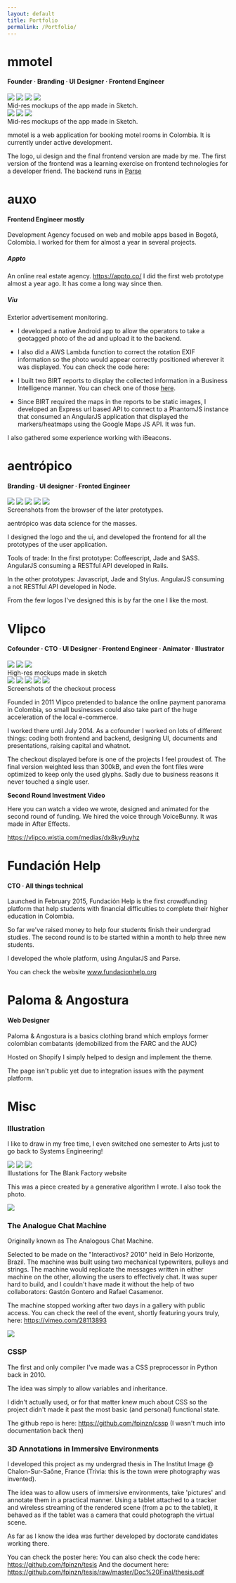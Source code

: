 ```yaml
---
layout: default
title: Portfolio
permalink: /Portfolio/
---
```

# mmotel
#### Founder · Branding · UI Designer · Frontend Engineer


<div class='carousel app'>
    <img src='/projects/apps/mmotel/app0.png'>
    <img src='/projects/apps/mmotel/app1.png'>
    <img src='/projects/apps/mmotel/app2.png'>
    <img src='/projects/apps/mmotel/app3.png'>
</div>
<div class='carousel-caption'>Mid-res mockups of the app made in Sketch.</div>

<div class='carousel'>
    <img src='/projects/apps/mmotel/web0.png'>
    <img src='/projects/apps/mmotel/web1.png'>
    <img src='/projects/apps/mmotel/web2.png'>
</div>
<div class='carousel-caption'>Mid-res mockups of the app made in Sketch.</div>

mmotel is a web application for booking motel rooms in Colombia. It is currently under active development.

The logo, ui design and the final frontend version are made by me. The first version of the frontend was a learning exercise on frontend technologies for a developer friend. The backend runs in [Parse]()



# auxo
#### Frontend Engineer mostly

 Development Agency focused on web and mobile apps based in Bogotá, Colombia. I worked for them for almost a year in several projects.

##### Appto
An online real estate agency. https://appto.co/ I did the first web prototype almost a year ago. It has come a long way since then.

##### Viu

Exterior advertisement monitoring.

 * I developed a native Android app to allow the operators to take a geotagged photo of the ad and upload it to the backend.

 * I also did a AWS Lambda function to correct the rotation EXIF information so the photo would appear correctly positioned wherever it was displayed. You can check the code here:

 * I built two BIRT reports to display the collected information in a Business Intelligence manner. You can check one of those [here](/projects/others/belleza.pdf).

 * Since BIRT required the maps in the reports to be static images, I developed an Express url based API to connect to a PhantomJS instance that consumed an AngularJS application that displayed the markers/heatmaps using the Google Maps JS API. It was fun.

 I also gathered some experience working with iBeacons.

# aentrópico
#### Branding · UI designer · Fronted Engineer

<div class='carousel'>
    <img src='/projects/apps/ae/ae1.png'>
    <img src='/projects/apps/ae/ae2.png'>
    <img src='/projects/apps/ae/ae3.png'>
    <img src='/projects/apps/ae/ae4.png'>
    <img src='/projects/apps/ae/ae5.png'>
</div>
<div class="carousel-caption"> Screenshots from the browser of the later prototypes.</div>

aentrópico was data science for the masses.

I designed the logo and the ui, and developed the frontend for all the prototypes of the user application.

Tools of trade:
In the first prototype: Coffeescript, Jade and SASS. AngularJS consuming a RESTful API developed in Rails.

In the other prototypes: Javascript, Jade and Stylus. AngularJS consuming a not RESTful API developed in Node.

From the few logos I've designed this is by far the one I like the most.



# Vlipco
#### Cofounder · CTO · UI Designer · Frontend Engineer · Animator · Illustrator

<div class='carousel'>
    <img src='/projects/apps/vlipco/vlipco0.png'>
    <img src='/projects/apps/vlipco/vlipco1.png'>
    <img src='/projects/apps/vlipco/vlipco2.png'>
</div>

<div class="carousel-caption"> High-res mockups made in sketch</div>

<div class='carousel'>
    <img src='/projects/apps/vlipco/checkout0.png'>
    <img src='/projects/apps/vlipco/checkout1.png'>
    <img src='/projects/apps/vlipco/checkout2.png'>
    <img src='/projects/apps/vlipco/checkout3.png'>
    <img src='/projects/apps/vlipco/checkout4.png'>
</div>
<div class="carousel-caption"> Screenshots of the checkout process</div>

Founded in 2011 Vlipco pretended to balance the online payment panorama in Colombia, so small businesses could also take part of the huge acceleration of the local e-commerce.

I worked there until July 2014. As a cofounder I worked on lots of different things: coding both frontend and backend, designing UI, documents and presentations, raising capital and whatnot.


The checkout displayed before is one of the projects I feel proudest of. The final version weighted less than 300kB, and even the font files were optimized to keep only the used glyphs. Sadly due to business reasons it never touched a single user.


__Second Round Investment Video__

Here you can watch a video we wrote, designed and animated for the second round of funding. We hired the voice through VoiceBunny. It was made in After Effects.

https://vlipco.wistia.com/medias/dx8ky9uyhz

# Fundación Help
#### CTO  · All things technical

Launched in February 2015, Fundación Help is the first crowdfunding platform that help students with financial difficulties to complete their higher education in Colombia.

So far we've raised money to help four students finish their undergrad studies. The second round is to be started within a month to help three new students.

I developed the whole platform, using AngularJS and Parse.

You can check the website www.fundacionhelp.org

# Paloma & Angostura
#### Web Designer

Paloma & Angostura is a basics clothing brand which employs former colombian combatants (demobilized from the FARC and the AUC)

Hosted on Shopify I simply helped to design and implement the theme.

The page isn't public yet due to integration issues with the payment platform.


# Misc

### Illustration

I like to draw in my free time, I even switched one semester to Arts just to go back to Systems Engineering!

<div class='carousel app'>
    <img src='/projects/others/TBF/paramo.png'>
    <img src='/projects/others/TBF/ovni.png'>
    <img src='/projects/others/TBF/varita2.png'>
</div>
<div class="carousel-caption">Illustations for The Blank Factory website</div>

This was a piece created by a generative algorithm I wrote. I also took the photo.

<div><img class='center' src='/projects/others/bobo.png'></div>



### The Analogue Chat Machine


Originally known as The Analogous Chat Machine.

Selected to be made on the "Interactivos? 2010" held in Belo Horizonte, Brazil. The machine was built using two mechanical typewriters, pulleys and strings. The machine would replicate the messages written in either machine on the other, allowing the users to effectively chat. It was super hard to build, and I couldn't have made it without the help of two collaborators: Gastón Gontero and Rafael Casamenor.

The machine stopped working after two days in a gallery with public access.
You can check the reel of the event, shortly featuring yours truly, here: https://vimeo.com/28113893

<div><img class='center' src='/projects/others/analogue/final.jpg'></div>


### CSSP

The first and only compiler I've made was a CSS preprocessor in Python back in 2010.

The idea was simply to allow variables and inheritance.

I didn't actually used, or for that matter knew much about CSS so the project didn't made it past the most basic (and personal) functional state.

The github repo is here: https://github.com/fpinzn/cssp (I wasn't much into documentation back then)

### 3D Annotations in Immersive Environments

I developed this project as my undergrad thesis in The Institut Image @ Chalon-Sur-Saône, France (Trivia: this is the town were photography was invented).

The idea was to allow users of immersive environments, take 'pictures' and annotate them in a practical manner. Using a tablet attached to a tracker and wireless streaming of the rendered scene (from a pc to the tablet), it behaved as if the tablet was a camera that could photograph the virtual scene.

As far as I know the idea was further developed by doctorate candidates working there.

You can check the poster here:
You can also check the code here: https://github.com/fpinzn/tesis
And the document here: https://github.com/fpinzn/tesis/raw/master/Doc%20Final/thesis.pdf
